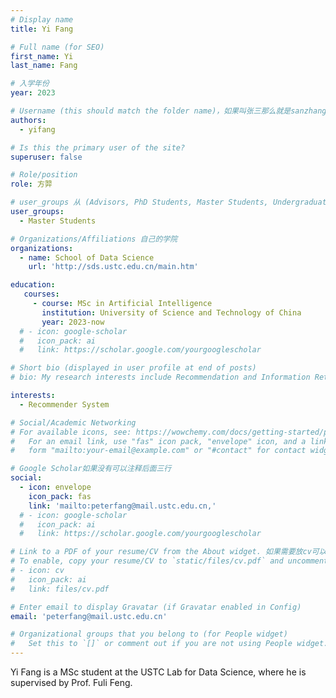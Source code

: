 ```yaml
---
# Display name
title: Yi Fang

# Full name (for SEO)
first_name: Yi
last_name: Fang

# 入学年份
year: 2023

# Username (this should match the folder name)，如果叫张三那么就是sanzhang
authors:
  - yifang

# Is this the primary user of the site? 
superuser: false

# Role/position 
role: 方羿

# user_groups 从 (Advisors, PhD Students, Master Students, Undergraduate) 从这四个里面选
user_groups:
  - Master Students

# Organizations/Affiliations 自己的学院
organizations:
  - name: School of Data Science
    url: 'http://sds.ustc.edu.cn/main.htm'

education:
   courses:
     - course: MSc in Artificial Intelligence
       institution: University of Science and Technology of China
       year: 2023-now
  # - icon: google-scholar
  #   icon_pack: ai
  #   link: https://scholar.google.com/yourgooglescholar

# Short bio (displayed in user profile at end of posts)
# bio: My research interests include Recommendation and Information Retrieval.

interests:
  - Recommender System

# Social/Academic Networking
# For available icons, see: https://wowchemy.com/docs/getting-started/page-builder/#icons
#   For an email link, use "fas" icon pack, "envelope" icon, and a link in the
#   form "mailto:your-email@example.com" or "#contact" for contact widget.

# Google Scholar如果没有可以注释后面三行
social:
  - icon: envelope
    icon_pack: fas
    link: 'mailto:peterfang@mail.ustc.edu.cn,'
  # - icon: google-scholar
  #   icon_pack: ai
  #   link: https://scholar.google.com/yourgooglescholar

# Link to a PDF of your resume/CV from the About widget. 如果需要放cv可以发给我
# To enable, copy your resume/CV to `static/files/cv.pdf` and uncomment the lines below.
# - icon: cv
#   icon_pack: ai
#   link: files/cv.pdf

# Enter email to display Gravatar (if Gravatar enabled in Config)
email: 'peterfang@mail.ustc.edu.cn'

# Organizational groups that you belong to (for People widget)
#   Set this to `[]` or comment out if you are not using People widget.
---
```


Yi Fang is a MSc student at the USTC Lab for Data Science, where he is supervised by Prof. Fuli Feng.
